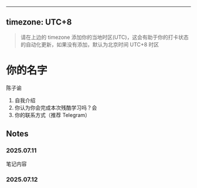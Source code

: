 
---
timezone: UTC+8
---

> 请在上边的 timezone 添加你的当地时区(UTC)，这会有助于你的打卡状态的自动化更新，如果没有添加，默认为北京时间 UTC+8 时区


# 你的名字
陈子谕

1. 自我介绍
2. 你认为你会完成本次残酷学习吗？会
3. 你的联系方式（推荐 Telegram）

## Notes

<!-- Content_START -->

### 2025.07.11

笔记内容

### 2025.07.12

<!-- Content_END -->
